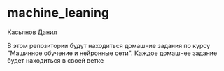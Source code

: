 # machine_leaning
Касьянов Данил

В этом репозитории будут находиться домашние задания по курсу "Машинное обучение и нейронные сети". 
Каждое домашнее задание будет находиться в своей ветке

